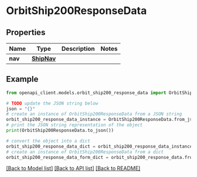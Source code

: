 # OrbitShip200ResponseData


## Properties

Name | Type | Description | Notes
------------ | ------------- | ------------- | -------------
**nav** | [**ShipNav**](ShipNav.md) |  | 

## Example

```python
from openapi_client.models.orbit_ship200_response_data import OrbitShip200ResponseData

# TODO update the JSON string below
json = "{}"
# create an instance of OrbitShip200ResponseData from a JSON string
orbit_ship200_response_data_instance = OrbitShip200ResponseData.from_json(json)
# print the JSON string representation of the object
print(OrbitShip200ResponseData.to_json())

# convert the object into a dict
orbit_ship200_response_data_dict = orbit_ship200_response_data_instance.to_dict()
# create an instance of OrbitShip200ResponseData from a dict
orbit_ship200_response_data_form_dict = orbit_ship200_response_data.from_dict(orbit_ship200_response_data_dict)
```
[[Back to Model list]](../README.md#documentation-for-models) [[Back to API list]](../README.md#documentation-for-api-endpoints) [[Back to README]](../README.md)


